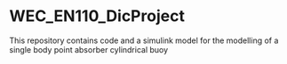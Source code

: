 # WEC_EN110_DicProject
This repository contains code and a simulink model for the modelling of a single body point absorber cylindrical buoy 
